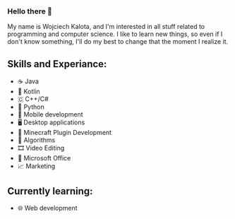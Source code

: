 ### Hello there 👋

My name is Wojciech Kalota, and I'm interested in all stuff related to programming and computer science.
I like to learn new things, so even if I don't know something, I'll do my best to change that the moment I realize it.

## Skills and Experiance:
* ☕ Java
* 📱 Kotlin
* 🇨 C++/C#
* 🐍 Python
* 📱 Mobile development
* 🖥️ Desktop applications
* 🔌 Minecraft Plugin Development
* 🧮 Algorithms
* 🎞️ Video Editing
* 📝 Microsoft Office
* 📈 Marketing


## Currently learning:
* 🌐 Web development